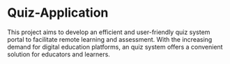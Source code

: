 # Quiz-Application
 This project aims to develop an efficient and user-friendly  quiz system portal to facilitate remote learning and assessment. With the increasing demand for digital education platforms, an quiz system offers a convenient solution for educators and learners.

